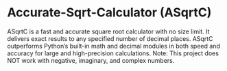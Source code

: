 # Accurate-Sqrt-Calculator (ASqrtC)
ASqrtC is a fast and accurate square root calculator with no size limit.
It delivers exact results to any specified number of decimal places.
ASqrtC outperforms Python’s built-in math and decimal modules in both speed and accuracy for large and high-precision calculations.
Note: This project does NOT work with negative, imaginary, and complex numbers.

